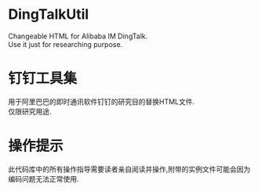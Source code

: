 # DingTalkUtil
Changeable HTML for Alibaba IM DingTalk.  
Use it just for researching purpose.  
# 钉钉工具集  
用于阿里巴巴的即时通讯软件钉钉的研究目的替换HTML文件.  
仅限研究用途.  
# 操作提示  
此代码库中的所有操作指导需要读者亲自阅读并操作,附带的实例文件可能会因为编码问题无法正常使用.  
